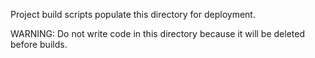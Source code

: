Project build scripts populate this directory for deployment.

WARNING: Do not write code in this directory because it will be deleted before builds.